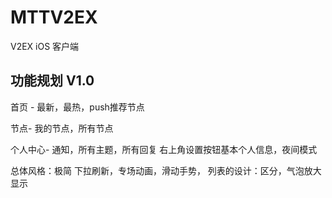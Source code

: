 # MTTV2EX
V2EX iOS 客户端

## 功能规划 V1.0
首页 - 最新，最热，push推荐节点

节点- 我的节点，所有节点

个人中心- 通知，所有主题，所有回复  右上角设置按钮基本个人信息，夜间模式

总体风格：极简
下拉刷新，专场动画，滑动手势，
列表的设计：区分，气泡放大显示


